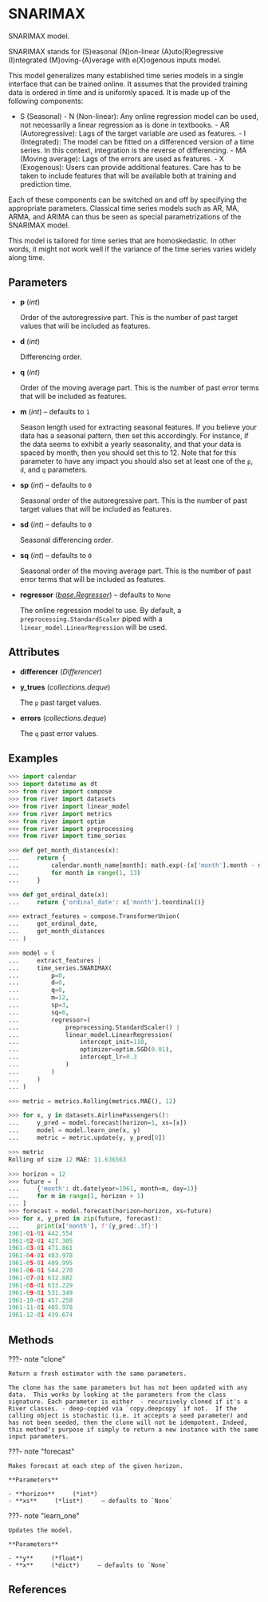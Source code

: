 # SNARIMAX

SNARIMAX model.

SNARIMAX stands for (S)easonal (N)on-linear (A)uto(R)egressive (I)ntegrated (M)oving-(A)verage with e(X)ogenous inputs model. 

This model generalizes many established time series models in a single interface that can be trained online. It assumes that the provided training data is ordered in time and is uniformly spaced. It is made up of the following components: 

- S (Seasonal) - N (Non-linear): Any online regression model can be used, not necessarily a linear regression     as is done in textbooks. - AR (Autoregressive): Lags of the target variable are used as features. - I (Integrated): The model can be fitted on a differenced version of a time series. In this     context, integration is the reverse of differencing. - MA (Moving average): Lags of the errors are used as features. - X (Exogenous): Users can provide additional features. Care has to be taken to include     features that will be available both at training and prediction time. 

Each of these components can be switched on and off by specifying the appropriate parameters. Classical time series models such as AR, MA, ARMA, and ARIMA can thus be seen as special parametrizations of the SNARIMAX model. 

This model is tailored for time series that are homoskedastic. In other words, it might not work well if the variance of the time series varies widely along time.

## Parameters

- **p** (*int*)

    Order of the autoregressive part. This is the number of past target values that will be included as features.

- **d** (*int*)

    Differencing order.

- **q** (*int*)

    Order of the moving average part. This is the number of past error terms that will be included as features.

- **m** (*int*) – defaults to `1`

    Season length used for extracting seasonal features. If you believe your data has a seasonal pattern, then set this accordingly. For instance, if the data seems to exhibit a yearly seasonality, and that your data is spaced by month, then you should set this to 12. Note that for this parameter to have any impact you should also set at least one of the `p`, `d`, and `q` parameters.

- **sp** (*int*) – defaults to `0`

    Seasonal order of the autoregressive part. This is the number of past target values that will be included as features.

- **sd** (*int*) – defaults to `0`

    Seasonal differencing order.

- **sq** (*int*) – defaults to `0`

    Seasonal order of the moving average part. This is the number of past error terms that will be included as features.

- **regressor** (*[base.Regressor](../../base/Regressor)*) – defaults to `None`

    The online regression model to use. By default, a `preprocessing.StandardScaler` piped with a `linear_model.LinearRegression` will be used.


## Attributes

- **differencer** (*Differencer*)

- **y_trues** (*collections.deque*)

    The `p` past target values.

- **errors** (*collections.deque*)

    The `q` past error values.


## Examples

```python
>>> import calendar
>>> import datetime as dt
>>> from river import compose
>>> from river import datasets
>>> from river import linear_model
>>> from river import metrics
>>> from river import optim
>>> from river import preprocessing
>>> from river import time_series

>>> def get_month_distances(x):
...     return {
...         calendar.month_name[month]: math.exp(-(x['month'].month - month) ** 2)
...         for month in range(1, 13)
...     }

>>> def get_ordinal_date(x):
...     return {'ordinal_date': x['month'].toordinal()}

>>> extract_features = compose.TransformerUnion(
...     get_ordinal_date,
...     get_month_distances
... )

>>> model = (
...     extract_features |
...     time_series.SNARIMAX(
...         p=0,
...         d=0,
...         q=0,
...         m=12,
...         sp=3,
...         sq=6,
...         regressor=(
...             preprocessing.StandardScaler() |
...             linear_model.LinearRegression(
...                 intercept_init=110,
...                 optimizer=optim.SGD(0.01),
...                 intercept_lr=0.3
...             )
...         )
...     )
... )

>>> metric = metrics.Rolling(metrics.MAE(), 12)

>>> for x, y in datasets.AirlinePassengers():
...     y_pred = model.forecast(horizon=1, xs=[x])
...     model = model.learn_one(x, y)
...     metric = metric.update(y, y_pred[0])

>>> metric
Rolling of size 12 MAE: 11.636563

>>> horizon = 12
>>> future = [
...     {'month': dt.date(year=1961, month=m, day=1)}
...     for m in range(1, horizon + 1)
... ]
>>> forecast = model.forecast(horizon=horizon, xs=future)
>>> for x, y_pred in zip(future, forecast):
...     print(x['month'], f'{y_pred:.3f}')
1961-01-01 442.554
1961-02-01 427.305
1961-03-01 471.861
1961-04-01 483.978
1961-05-01 489.995
1961-06-01 544.270
1961-07-01 632.882
1961-08-01 633.229
1961-09-01 531.349
1961-10-01 457.258
1961-11-01 405.978
1961-12-01 439.674
```

## Methods

???- note "clone"

    Return a fresh estimator with the same parameters.

    The clone has the same parameters but has not been updated with any data.  This works by looking at the parameters from the class signature. Each parameter is either  - recursively cloned if it's a River classes. - deep-copied via `copy.deepcopy` if not.  If the calling object is stochastic (i.e. it accepts a seed parameter) and has not been seeded, then the clone will not be idempotent. Indeed, this method's purpose if simply to return a new instance with the same input parameters.

    
???- note "forecast"

    Makes forecast at each step of the given horizon.

    **Parameters**

    - **horizon**     (*int*)    
    - **xs**     (*list*)     – defaults to `None`    
    
???- note "learn_one"

    Updates the model.

    **Parameters**

    - **y**     (*float*)    
    - **x**     (*dict*)     – defaults to `None`    
    
## References

[^1]: [Wikipedia page on ARMA](https://www.wikiwand.com/en/Autoregressive%E2%80%93moving-average_model)
[^2]: [Wikipedia page on NARX](https://www.wikiwand.com/en/Nonlinear_autoregressive_exogenous_model)
[^3]: [ARIMA models](https://otexts.com/fpp2/arima.html)
[^4]: [Anava, O., Hazan, E., Mannor, S. and Shamir, O., 2013, June. Online learning for time series prediction. In Conference on learning theory (pp. 172-184)](https://arxiv.org/pdf/1302.6927.pdf)

